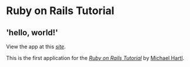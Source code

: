 # Ruby on Rails Tutorial

## 'hello, world!'

View the app at this [*site*](https://still-harbor-78465.herokuapp.com/).

This is the first application for the 
[*Ruby on Rails Tutorial*](http://www.railstutorial.org/)
by [Michael Hartl](http://www.michaelhartl.com/). 